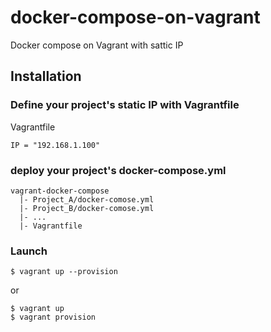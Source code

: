 # docker-compose-on-vagrant
Docker compose on Vagrant with sattic IP

## Installation
### Define your project's static IP with Vagrantfile
Vagrantfile
```
IP = "192.168.1.100"
```

### deploy your project's docker-compose.yml
```
vagrant-docker-compose
  |- Project_A/docker-comose.yml
  |- Project_B/docker-comose.yml
  |- ...
  |- Vagrantfile
```

### Launch
```
$ vagrant up --provision
```
or
```
$ vagrant up
$ vagrant provision
```
